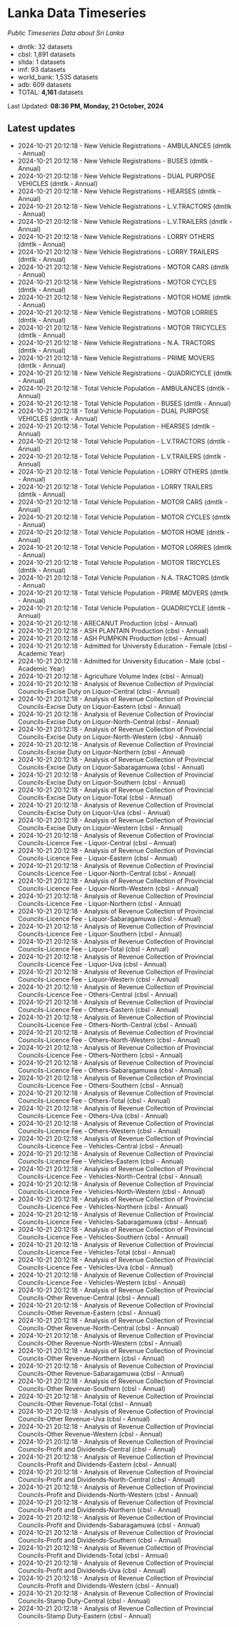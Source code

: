 # Lanka Data Timeseries
*Public Timeseries Data about Sri Lanka*

* dmtlk: 32 datasets
* cbsl: 1,891 datasets
* sltda: 1 datasets
* imf: 93 datasets
* world_bank: 1,535 datasets
* adb: 609 datasets
* TOTAL: **4,161** datasets

Last Updated: **08:36 PM, Monday, 21 October, 2024**

## Latest updates

* 2024-10-21 20:12:18 - New Vehicle Registrations - AMBULANCES (dmtlk - Annual)
* 2024-10-21 20:12:18 - New Vehicle Registrations - BUSES (dmtlk - Annual)
* 2024-10-21 20:12:18 - New Vehicle Registrations - DUAL PURPOSE VEHICLES (dmtlk - Annual)
* 2024-10-21 20:12:18 - New Vehicle Registrations - HEARSES (dmtlk - Annual)
* 2024-10-21 20:12:18 - New Vehicle Registrations - L.V.TRACTORS (dmtlk - Annual)
* 2024-10-21 20:12:18 - New Vehicle Registrations - L.V.TRAILERS (dmtlk - Annual)
* 2024-10-21 20:12:18 - New Vehicle Registrations - LORRY OTHERS (dmtlk - Annual)
* 2024-10-21 20:12:18 - New Vehicle Registrations - LORRY TRAILERS (dmtlk - Annual)
* 2024-10-21 20:12:18 - New Vehicle Registrations - MOTOR CARS (dmtlk - Annual)
* 2024-10-21 20:12:18 - New Vehicle Registrations - MOTOR CYCLES (dmtlk - Annual)
* 2024-10-21 20:12:18 - New Vehicle Registrations - MOTOR HOME (dmtlk - Annual)
* 2024-10-21 20:12:18 - New Vehicle Registrations - MOTOR LORRIES (dmtlk - Annual)
* 2024-10-21 20:12:18 - New Vehicle Registrations - MOTOR TRICYCLES (dmtlk - Annual)
* 2024-10-21 20:12:18 - New Vehicle Registrations - N.A. TRACTORS (dmtlk - Annual)
* 2024-10-21 20:12:18 - New Vehicle Registrations - PRIME MOVERS (dmtlk - Annual)
* 2024-10-21 20:12:18 - New Vehicle Registrations - QUADRICYCLE (dmtlk - Annual)
* 2024-10-21 20:12:18 - Total Vehicle Population - AMBULANCES (dmtlk - Annual)
* 2024-10-21 20:12:18 - Total Vehicle Population - BUSES (dmtlk - Annual)
* 2024-10-21 20:12:18 - Total Vehicle Population - DUAL PURPOSE VEHICLES (dmtlk - Annual)
* 2024-10-21 20:12:18 - Total Vehicle Population - HEARSES (dmtlk - Annual)
* 2024-10-21 20:12:18 - Total Vehicle Population - L.V.TRACTORS (dmtlk - Annual)
* 2024-10-21 20:12:18 - Total Vehicle Population - L.V.TRAILERS (dmtlk - Annual)
* 2024-10-21 20:12:18 - Total Vehicle Population - LORRY OTHERS (dmtlk - Annual)
* 2024-10-21 20:12:18 - Total Vehicle Population - LORRY TRAILERS (dmtlk - Annual)
* 2024-10-21 20:12:18 - Total Vehicle Population - MOTOR CARS (dmtlk - Annual)
* 2024-10-21 20:12:18 - Total Vehicle Population - MOTOR CYCLES (dmtlk - Annual)
* 2024-10-21 20:12:18 - Total Vehicle Population - MOTOR HOME (dmtlk - Annual)
* 2024-10-21 20:12:18 - Total Vehicle Population - MOTOR LORRIES (dmtlk - Annual)
* 2024-10-21 20:12:18 - Total Vehicle Population - MOTOR TRICYCLES (dmtlk - Annual)
* 2024-10-21 20:12:18 - Total Vehicle Population - N.A. TRACTORS (dmtlk - Annual)
* 2024-10-21 20:12:18 - Total Vehicle Population - PRIME MOVERS (dmtlk - Annual)
* 2024-10-21 20:12:18 - Total Vehicle Population - QUADRICYCLE (dmtlk - Annual)
* 2024-10-21 20:12:18 - ARECANUT Production (cbsl - Annual)
* 2024-10-21 20:12:18 - ASH PLANTAIN Production (cbsl - Annual)
* 2024-10-21 20:12:18 - ASH PUMPKIN Production (cbsl - Annual)
* 2024-10-21 20:12:18 - Admitted for University Education - Female (cbsl - Academic Year)
* 2024-10-21 20:12:18 - Admitted for University Education - Male (cbsl - Academic Year)
* 2024-10-21 20:12:18 - Agriculture Volume Index (cbsl - Annual)
* 2024-10-21 20:12:18 - Analysis of Revenue Collection of Provincial Councils-Excise Duty on Liquor-Central (cbsl - Annual)
* 2024-10-21 20:12:18 - Analysis of Revenue Collection of Provincial Councils-Excise Duty on Liquor-Eastern (cbsl - Annual)
* 2024-10-21 20:12:18 - Analysis of Revenue Collection of Provincial Councils-Excise Duty on Liquor-North-Central (cbsl - Annual)
* 2024-10-21 20:12:18 - Analysis of Revenue Collection of Provincial Councils-Excise Duty on Liquor-North-Western (cbsl - Annual)
* 2024-10-21 20:12:18 - Analysis of Revenue Collection of Provincial Councils-Excise Duty on Liquor-Northern (cbsl - Annual)
* 2024-10-21 20:12:18 - Analysis of Revenue Collection of Provincial Councils-Excise Duty on Liquor-Sabaragamuwa (cbsl - Annual)
* 2024-10-21 20:12:18 - Analysis of Revenue Collection of Provincial Councils-Excise Duty on Liquor-Southern (cbsl - Annual)
* 2024-10-21 20:12:18 - Analysis of Revenue Collection of Provincial Councils-Excise Duty on Liquor-Total (cbsl - Annual)
* 2024-10-21 20:12:18 - Analysis of Revenue Collection of Provincial Councils-Excise Duty on Liquor-Uva (cbsl - Annual)
* 2024-10-21 20:12:18 - Analysis of Revenue Collection of Provincial Councils-Excise Duty on Liquor-Western (cbsl - Annual)
* 2024-10-21 20:12:18 - Analysis of Revenue Collection of Provincial Councils-Licence Fee - Liquor-Central (cbsl - Annual)
* 2024-10-21 20:12:18 - Analysis of Revenue Collection of Provincial Councils-Licence Fee - Liquor-Eastern (cbsl - Annual)
* 2024-10-21 20:12:18 - Analysis of Revenue Collection of Provincial Councils-Licence Fee - Liquor-North-Central (cbsl - Annual)
* 2024-10-21 20:12:18 - Analysis of Revenue Collection of Provincial Councils-Licence Fee - Liquor-North-Western (cbsl - Annual)
* 2024-10-21 20:12:18 - Analysis of Revenue Collection of Provincial Councils-Licence Fee - Liquor-Northern (cbsl - Annual)
* 2024-10-21 20:12:18 - Analysis of Revenue Collection of Provincial Councils-Licence Fee - Liquor-Sabaragamuwa (cbsl - Annual)
* 2024-10-21 20:12:18 - Analysis of Revenue Collection of Provincial Councils-Licence Fee - Liquor-Southern (cbsl - Annual)
* 2024-10-21 20:12:18 - Analysis of Revenue Collection of Provincial Councils-Licence Fee - Liquor-Total (cbsl - Annual)
* 2024-10-21 20:12:18 - Analysis of Revenue Collection of Provincial Councils-Licence Fee - Liquor-Uva (cbsl - Annual)
* 2024-10-21 20:12:18 - Analysis of Revenue Collection of Provincial Councils-Licence Fee - Liquor-Western (cbsl - Annual)
* 2024-10-21 20:12:18 - Analysis of Revenue Collection of Provincial Councils-Licence Fee - Others-Central (cbsl - Annual)
* 2024-10-21 20:12:18 - Analysis of Revenue Collection of Provincial Councils-Licence Fee - Others-Eastern (cbsl - Annual)
* 2024-10-21 20:12:18 - Analysis of Revenue Collection of Provincial Councils-Licence Fee - Others-North-Central (cbsl - Annual)
* 2024-10-21 20:12:18 - Analysis of Revenue Collection of Provincial Councils-Licence Fee - Others-North-Western (cbsl - Annual)
* 2024-10-21 20:12:18 - Analysis of Revenue Collection of Provincial Councils-Licence Fee - Others-Northern (cbsl - Annual)
* 2024-10-21 20:12:18 - Analysis of Revenue Collection of Provincial Councils-Licence Fee - Others-Sabaragamuwa (cbsl - Annual)
* 2024-10-21 20:12:18 - Analysis of Revenue Collection of Provincial Councils-Licence Fee - Others-Southern (cbsl - Annual)
* 2024-10-21 20:12:18 - Analysis of Revenue Collection of Provincial Councils-Licence Fee - Others-Total (cbsl - Annual)
* 2024-10-21 20:12:18 - Analysis of Revenue Collection of Provincial Councils-Licence Fee - Others-Uva (cbsl - Annual)
* 2024-10-21 20:12:18 - Analysis of Revenue Collection of Provincial Councils-Licence Fee - Others-Western (cbsl - Annual)
* 2024-10-21 20:12:18 - Analysis of Revenue Collection of Provincial Councils-Licence Fee - Vehicles-Central (cbsl - Annual)
* 2024-10-21 20:12:18 - Analysis of Revenue Collection of Provincial Councils-Licence Fee - Vehicles-Eastern (cbsl - Annual)
* 2024-10-21 20:12:18 - Analysis of Revenue Collection of Provincial Councils-Licence Fee - Vehicles-North-Central (cbsl - Annual)
* 2024-10-21 20:12:18 - Analysis of Revenue Collection of Provincial Councils-Licence Fee - Vehicles-North-Western (cbsl - Annual)
* 2024-10-21 20:12:18 - Analysis of Revenue Collection of Provincial Councils-Licence Fee - Vehicles-Northern (cbsl - Annual)
* 2024-10-21 20:12:18 - Analysis of Revenue Collection of Provincial Councils-Licence Fee - Vehicles-Sabaragamuwa (cbsl - Annual)
* 2024-10-21 20:12:18 - Analysis of Revenue Collection of Provincial Councils-Licence Fee - Vehicles-Southern (cbsl - Annual)
* 2024-10-21 20:12:18 - Analysis of Revenue Collection of Provincial Councils-Licence Fee - Vehicles-Total (cbsl - Annual)
* 2024-10-21 20:12:18 - Analysis of Revenue Collection of Provincial Councils-Licence Fee - Vehicles-Uva (cbsl - Annual)
* 2024-10-21 20:12:18 - Analysis of Revenue Collection of Provincial Councils-Licence Fee - Vehicles-Western (cbsl - Annual)
* 2024-10-21 20:12:18 - Analysis of Revenue Collection of Provincial Councils-Other Revenue-Central (cbsl - Annual)
* 2024-10-21 20:12:18 - Analysis of Revenue Collection of Provincial Councils-Other Revenue-Eastern (cbsl - Annual)
* 2024-10-21 20:12:18 - Analysis of Revenue Collection of Provincial Councils-Other Revenue-North-Central (cbsl - Annual)
* 2024-10-21 20:12:18 - Analysis of Revenue Collection of Provincial Councils-Other Revenue-North-Western (cbsl - Annual)
* 2024-10-21 20:12:18 - Analysis of Revenue Collection of Provincial Councils-Other Revenue-Northern (cbsl - Annual)
* 2024-10-21 20:12:18 - Analysis of Revenue Collection of Provincial Councils-Other Revenue-Sabaragamuwa (cbsl - Annual)
* 2024-10-21 20:12:18 - Analysis of Revenue Collection of Provincial Councils-Other Revenue-Southern (cbsl - Annual)
* 2024-10-21 20:12:18 - Analysis of Revenue Collection of Provincial Councils-Other Revenue-Total (cbsl - Annual)
* 2024-10-21 20:12:18 - Analysis of Revenue Collection of Provincial Councils-Other Revenue-Uva (cbsl - Annual)
* 2024-10-21 20:12:18 - Analysis of Revenue Collection of Provincial Councils-Other Revenue-Western (cbsl - Annual)
* 2024-10-21 20:12:18 - Analysis of Revenue Collection of Provincial Councils-Profit and Dividends-Central (cbsl - Annual)
* 2024-10-21 20:12:18 - Analysis of Revenue Collection of Provincial Councils-Profit and Dividends-Eastern (cbsl - Annual)
* 2024-10-21 20:12:18 - Analysis of Revenue Collection of Provincial Councils-Profit and Dividends-North-Central (cbsl - Annual)
* 2024-10-21 20:12:18 - Analysis of Revenue Collection of Provincial Councils-Profit and Dividends-North-Western (cbsl - Annual)
* 2024-10-21 20:12:18 - Analysis of Revenue Collection of Provincial Councils-Profit and Dividends-Northern (cbsl - Annual)
* 2024-10-21 20:12:18 - Analysis of Revenue Collection of Provincial Councils-Profit and Dividends-Sabaragamuwa (cbsl - Annual)
* 2024-10-21 20:12:18 - Analysis of Revenue Collection of Provincial Councils-Profit and Dividends-Southern (cbsl - Annual)
* 2024-10-21 20:12:18 - Analysis of Revenue Collection of Provincial Councils-Profit and Dividends-Total (cbsl - Annual)
* 2024-10-21 20:12:18 - Analysis of Revenue Collection of Provincial Councils-Profit and Dividends-Uva (cbsl - Annual)
* 2024-10-21 20:12:18 - Analysis of Revenue Collection of Provincial Councils-Profit and Dividends-Western (cbsl - Annual)
* 2024-10-21 20:12:18 - Analysis of Revenue Collection of Provincial Councils-Stamp Duty-Central (cbsl - Annual)
* 2024-10-21 20:12:18 - Analysis of Revenue Collection of Provincial Councils-Stamp Duty-Eastern (cbsl - Annual)